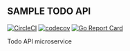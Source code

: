 ## SAMPLE TODO API

[![CircleCI](https://circleci.com/gh/vianhanif/todo-service/tree/master.svg?style=svg)](https://circleci.com/gh/vianhanif/todo-service/tree/master)
[![codecov](https://codecov.io/gh/vianhanif/todo-service/branch/master/graph/badge.svg)](https://codecov.io/gh/vianhanif/todo-service)
[![Go Report Card](https://goreportcard.com/badge/github.com/vianhanif/todo-service)](https://goreportcard.com/report/github.com/vianhanif/todo-service)

Todo API microservice
